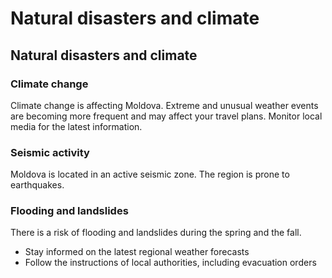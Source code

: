 # Natural disasters and climate

## Natural disasters and climate

### Climate change

Climate change is affecting Moldova. Extreme and unusual weather events are becoming more frequent and may affect your travel plans. Monitor local media for the latest information.

### Seismic activity

Moldova is located in an active seismic zone. The region is prone to earthquakes.

### Flooding and landslides

There is a risk of flooding and landslides during the spring and the fall.

* Stay informed on the latest regional weather forecasts
* Follow the instructions of local authorities, including evacuation orders